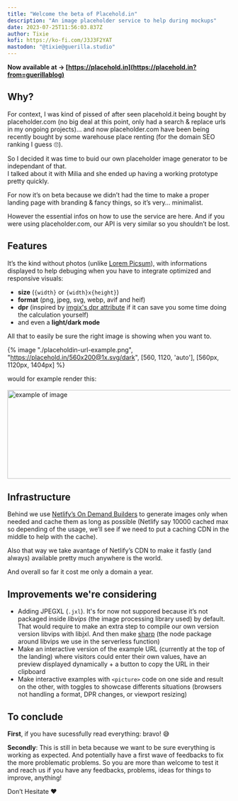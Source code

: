 ```yaml
---
title: "Welcome the beta of Placehold.in"
description: "An image placeholder service to help during mockups"
date: 2023-07-25T11:56:03.837Z
author: Tixie
kofi: https://ko-fi.com/J3J3F2YAT
mastodon: "@tixie@guerilla.studio"
---
```


**Now available at <span aria-hidden="true">→</span>&nbsp;[https://placehold.in](https://placehold.in?from=guerillablog)**

## Why?

For context, I was kind of pissed of after seen placehold.it being bought by placeholder.com (no big deal at this point, only had a search & replace urls in my ongoing projects)… and now placeholder.com have been being recently bought by some warehouse place renting (for the domain SEO ranking I guess 🙄).

So I decided it was time to buid our own placeholder image generator to be independant of that.\
I talked about it with Milia and she ended up having a working prototype pretty quickly.

For now it’s on beta because we didn’t had the time to make a proper landing page with branding & fancy things, so it’s very… minimalist.

However the essential infos on how to use the service are here. And if you were using placeholder.com, our API is very similar so you shouldn’t be lost.

## Features

It’s the kind without photos (unlike [Lorem Picsum](https://picsum.photos/)), with informations displayed to help debuging when you have to integrate optimized and responsive visuals:
- **size** (`{width}` or `{width}x{height}`)
- **format** (png, jpeg, svg, webp, avif and heif)
- **dpr** (inspired by [imgix's dpr attribute](https://docs.imgix.com/apis/rendering/pixel-density/dpr) if it can save you some time doing the calculation yourself)
- and even a **light/dark mode**

All that to easily be sure the right image is showing when you want to.

{% image "./placeholdin-url-example.png", "https://placehold.in/560x200@1x.svg/dark", [560, 1120, 'auto'], [560px, 1120px, 1404px] %}

would for example render this:\
\
<img src="https://placehold.in/560x200@1x.svg/dark" alt="example of image" width="560" height="200" loading="lazy">


## Infrastructure

Behind we use [Netlify’s On Demand Builders](https://docs.netlify.com/configure-builds/on-demand-builders/) to generate images only when needed and cache them as long as possible (Netlify say 10000 cached max so depending of the usage, we’ll see if we need to put a caching CDN in the middle to help with the cache).

Also that way we take avantage of Netlify’s CDN to make it fastly (and always) available pretty much anywhere is the world.

And overall so far it cost me only a domain a year.

## Improvements we're considering

- Adding JPEGXL (`.jxl`). It's for now not suppored because it’s not packaged inside *libvips* (the image processing library used) by default. That would require to make an extra step to compile our own version version libvips with libjxl. And then make [sharp](https://sharp.pixelplumbing.com) (the node package around libvips we use in the serverless function)
- Make an interactive version of the example URL (currently at the top of the landing) where visitors could enter their own values, have an preview displayed dynamically + a button to copy the URL in their clipboard
- Make interactive examples with `<picture>` code on one side and result on the other, with toggles to showcase differents situations (browsers not handling a format, DPR changes, or viewport resizing)

## To conclude

**First**, if you have sucessfully read everything: bravo! 😅

**Secondly**: This is still in beta because we want to be sure everything is working as expected. And potentially have a first wave of feedbacks to fix the more problematic problems.
So you are more than welcome to test it and reach us if you have any feedbacks, problems, ideas for things to improve, anything!

Don’t Hesitate ❤️
